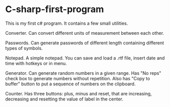 # C-sharp-first-program
This is my first c# program. It contains a few small utilities.

Converter. 
Can convert different units of measurement between each other.

Passwords. 
Can generate passwords of different length containing different types of symbols.

Notepad. 
A simple notepad. You can save and load a .rtf file, insert date and time with hotkeys or in menu.

Generator. 
Can generate random numbers in a given range. Has "No reps" check box to generate numbers without repetition. 
Also has "Copy to buffer" button to put a sequence of numbers on the clipboard.

Counter. Has three buttons: plus, minus and reset, that are increasing, decreasing and resetting the value of label in the center.
